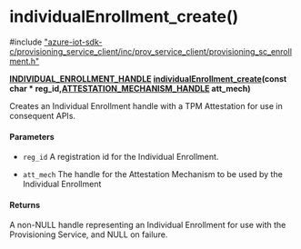 # individualEnrollment_create()

\#include ["azure-iot-sdk-c/provisioning_service_client/inc/prov_service_client/provisioning_sc_enrollment.h"](../iot-c-ref-provisioning-sc-enrollment-h.md)  

**[INDIVIDUAL_ENROLLMENT_HANDLE](#provisioning__sc__enrollment_8h_1a5348427a740bc7d9395db2e190f1bc0f) [individualEnrollment_create](#provisioning__sc__enrollment_8h_1a070ace8d9abad98df60f17410bc4a945)(const char * reg_id,[ATTESTATION_MECHANISM_HANDLE](#provisioning__sc__attestation__mechanism_8h_1adba99be7269bb68c4f8d2687bd4992b8) att_mech)**

Creates an Individual Enrollment handle with a TPM Attestation for use in consequent APIs.

#### Parameters
* `reg_id` A registration id for the Individual Enrollment. 

* `att_mech` The handle for the Attestation Mechanism to be used by the Individual Enrollment

#### Returns
A non-NULL handle representing an Individual Enrollment for use with the Provisioning Service, and NULL on failure.

